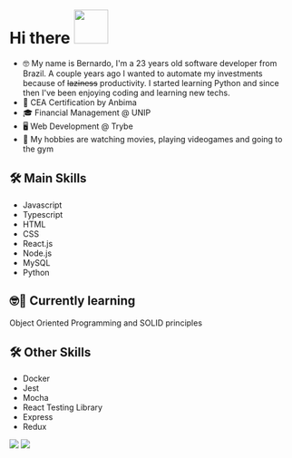 
<h1>Hi there <img src = "https://raw.githubusercontent.com/MartinHeinz/MartinHeinz/master/wave.gif" width ="60px" height="60px"></h1>
<ul>
  <li>🤓 My name is Bernardo, I'm a 23 years old software developer from Brazil. A couple years ago I wanted to automate my investments because of <s>laziness</s> productivity. I started learning Python and since then I've been enjoying coding and learning new techs.</li>
  <li>🧐 CEA Certification by Anbima</li>
  <li>🎓 Financial Management @ UNIP</li>
  <li>🖥 Web Development @ Trybe</li>
  <li>🤠 My hobbies are watching movies, playing videogames and going to the gym</li>
</ul>

<h2>🛠 Main Skills</h2>

<ul>
  <li>Javascript</li>
  <li>Typescript</li>
  <li>HTML</li>
  <li>CSS</li>
  <li>React.js</li>
  <li>Node.js</li>
  <li>MySQL</li>
  <li>Python</li>
</ul>

<h2>🤓📖 Currently learning</h2>
<p>Object Oriented Programming and SOLID principles <p/>

<h2>🛠 Other Skills</h2>

<ul>
  <li>Docker</li>
  <li>Jest</li>
  <li>Mocha</li>
  <li>React Testing Library</li>
  <li>Express</li>
  <li>Redux</li>
</ul>

  <a href="https://www.linkedin.com/in/bernardo-rs/" target="_blank"><img src="https://img.shields.io/badge/-LinkedIn-%230077B5?style=for-the-badge&logo=linkedin&logoColor=white" target="_blank"></a> 
    <a href = "mailto:bernardo.r.s18@gmail.com"><img src="https://img.shields.io/badge/Gmail-C00021?style=for-the-badge&logo=gmail&logoColor=white" target="_blank"></a>
